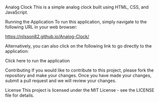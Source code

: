 Analog Clock
This is a simple analog clock built using HTML, CSS, and JavaScript.

Running the Application
To run this application, simply navigate to the following URL in your web browser:

https://nilsson82.github.io/Analog-Clock/

Alternatively, you can also click on the following link to go directly to the application:

Click here to run the application

Contributing
If you would like to contribute to this project, please fork the repository and make your changes. Once you have made your changes, submit a pull request and we will review your changes.

License
This project is licensed under the MIT License - see the LICENSE file for details.
